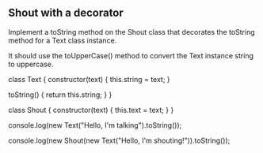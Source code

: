 ## Shout with a decorator

Implement a toString method on the Shout class that decorates the toString method for a Text class instance.

It should use the toUpperCase() method to convert the Text instance string to uppercase.

class Text {
  constructor(text) {
    this.string = text;
  }

  toString() {
    return this.string;
  }
}

class Shout {
  constructor(text) {
    this.text = text;
  }
}

console.log(new Text("Hello, I'm talking").toString());

console.log(new Shout(new Text("Hello, I'm shouting!")).toString());